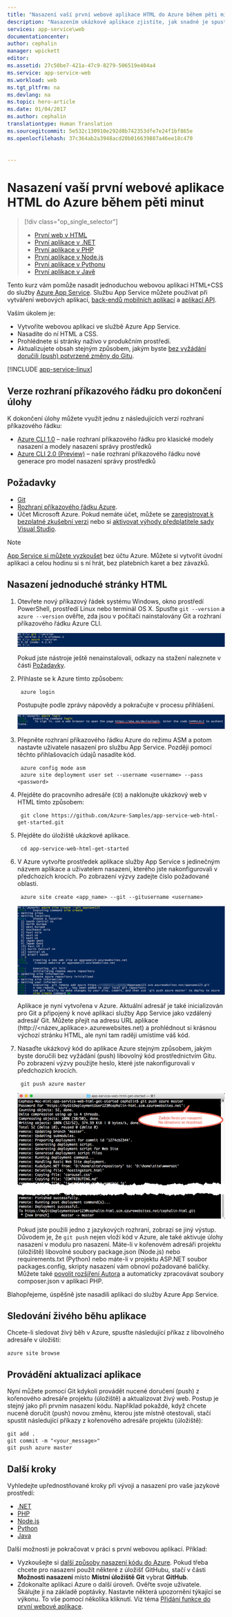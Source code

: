 ```yaml
---
title: "Nasazení vaší první webové aplikace HTML do Azure během pěti minut | Dokumentace Microsoftu"
description: "Nasazením ukázkové aplikace zjistíte, jak snadné je spustit webové aplikace ve službě App Service. Pusťte se hned do skutečného vývoje. Výsledky uvidíte okamžitě."
services: app-service\web
documentationcenter: 
author: cephalin
manager: wpickett
editor: 
ms.assetid: 27c50be7-421a-47c9-8279-506519e404a4
ms.service: app-service-web
ms.workload: web
ms.tgt_pltfrm: na
ms.devlang: na
ms.topic: hero-article
ms.date: 01/04/2017
ms.author: cephalin
translationtype: Human Translation
ms.sourcegitcommit: 5e532c130910e292d8b742353dfe7e24f1bf865e
ms.openlocfilehash: 37c364ab2a3948acd20b016639887a46ee18c470


---
```

# <a name="deploy-your-first-html-web-app-to-azure-in-five-minutes"></a>Nasazení vaší první webové aplikace HTML do Azure během pěti minut

> [!div class="op_single_selector"]
> * [První web v HTML](app-service-web-get-started-html-cli-nodejs.md)
> * [První aplikace v .NET](app-service-web-get-started-dotnet-cli-nodejs.md)
> * [První aplikace v PHP](app-service-web-get-started-php-cli-nodejs.md)
> * [První aplikace v Node.js](app-service-web-get-started-nodejs-cli-nodejs.md)
> * [První aplikace v Pythonu](app-service-web-get-started-python-cli-nodejs.md)
> * [První aplikace v Javě](app-service-web-get-started-java.md)
> 
> 

Tento kurz vám pomůže nasadit jednoduchou webovou aplikaci HTML+CSS do služby [Azure App Service](../app-service/app-service-value-prop-what-is.md).
Službu App Service můžete používat při vytváření webových aplikací, [back-endů mobilních aplikací](/documentation/learning-paths/appservice-mobileapps/) a [aplikací API](../app-service-api/app-service-api-apps-why-best-platform.md).

Vaším úkolem je: 

* Vytvoříte webovou aplikaci ve službě Azure App Service.
* Nasadíte do ní HTML a CSS.
* Prohlédnete si stránky naživo v produkčním prostředí.
* Aktualizujete obsah stejným způsobem, jakým byste [bez vyžádání doručili (push) potvrzené změny do Gitu](https://git-scm.com/docs/git-push).

[!INCLUDE [app-service-linux](../../includes/app-service-linux.md)]

## <a name="cli-versions-to-complete-the-task"></a>Verze rozhraní příkazového řádku pro dokončení úlohy

K dokončení úlohy můžete využít jednu z následujících verzí rozhraní příkazového řádku:

- [Azure CLI 1.0](app-service-web-get-started-html-cli-nodejs.md) – naše rozhraní příkazového řádku pro klasické modely nasazení a modely nasazení správy prostředků
- [Azure CLI 2.0 (Preview)](app-service-web-get-started-html.md) – naše rozhraní příkazového řádku nové generace pro model nasazení správy prostředků

## <a name="prerequisites"></a>Požadavky
* [Git](http://www.git-scm.com/downloads)
* [Rozhraní příkazového řádku Azure](../xplat-cli-install.md).
* Účet Microsoft Azure. Pokud nemáte účet, můžete se [zaregistrovat k bezplatné zkušební verzi](https://azure.microsoft.com/pricing/free-trial/?WT.mc_id=A261C142F) nebo si [aktivovat výhody předplatitele sady Visual Studio](https://azure.microsoft.com/pricing/member-offers/msdn-benefits-details/?WT.mc_id=A261C142F).

> [!NOTE]
> [App Service si můžete vyzkoušet](https://azure.microsoft.com/try/app-service/) bez účtu Azure. Můžete si vytvořit úvodní aplikaci a celou hodinu si s ní hrát, bez platebních karet a bez závazků.
> 
> 

## <a name="deploy-a-simple-html-site"></a>Nasazení jednoduché stránky HTML
1. Otevřete nový příkazový řádek systému Windows, okno prostředí PowerShell, prostředí Linux nebo terminál OS X. Spusťte `git --version` a `azure --version` ověřte, zda jsou v počítači nainstalovány Git a rozhraní příkazového řádku Azure CLI.
   
    ![Test instalace nástrojů rozhraní příkazového řádku pro první webovou aplikaci v Azure](./media/app-service-web-get-started/1-test-tools.png)
   
    Pokud jste nástroje ještě nenainstalovali, odkazy na stažení naleznete v části [Požadavky](#Prerequisites).
2. Přihlaste se k Azure tímto způsobem:
   
        azure login
   
    Postupujte podle zprávy nápovědy a pokračujte v procesu přihlášení.
   
    ![Přihlášení k Azure a vytvoření první webové aplikace](./media/app-service-web-get-started/3-azure-login.png)

3. Přepněte rozhraní příkazového řádku Azure do režimu ASM a potom nastavte uživatele nasazení pro službu App Service. Později pomocí těchto přihlašovacích údajů nasadíte kód.
   
        azure config mode asm
        azure site deployment user set --username <username> --pass <password>

4. Přejděte do pracovního adresáře (`CD`) a naklonujte ukázkový web v HTML tímto způsobem:
   
        git clone https://github.com/Azure-Samples/app-service-web-html-get-started.git

5. Přejděte do úložiště ukázkové aplikace. 
   
        cd app-service-web-html-get-started

6. V Azure vytvořte prostředek aplikace služby App Service s jedinečným názvem aplikace a uživatelem nasazení, kterého jste nakonfigurovali v předchozích krocích. Po zobrazení výzvy zadejte číslo požadované oblasti.
   
        azure site create <app_name> --git --gitusername <username>
   
    ![Vytvoření prostředku Azure pro první webovou aplikaci v Azure](./media/app-service-web-get-started/4-create-site.png)
   
    Aplikace je nyní vytvořena v Azure. Aktuální adresář je také inicializován pro Git a připojený k nové aplikaci služby App Service jako vzdálený adresář Git.
    Můžete přejít na adresu URL aplikace (http://&lt;název_aplikace>.azurewebsites.net) a prohlédnout si krásnou výchozí stránku HTML, ale nyní tam raději umístíme váš kód.
7. Nasaďte ukázkový kód do aplikace Azure stejným způsobem, jakým byste doručili bez vyžádání (push) libovolný kód prostřednictvím Gitu. Po zobrazení výzvy použijte heslo, které jste nakonfigurovali v předchozích krocích.
   
        git push azure master
   
    ![Nucené doručení (push) kódu do první webové aplikace v Azure](./media/app-service-web-get-started/5-push-code.png)
   
    Pokud jste použili jedno z jazykových rozhraní, zobrazí se jiný výstup. Důvodem je, že `git push` nejen vloží kód v Azure, ale také aktivuje úlohy nasazení v modulu pro nasazení. Máte-li v kořenovém adresáři projektu (úložiště) libovolné soubory package.json (Node.js) nebo requirements.txt (Python) nebo máte-li v projektu ASP.NET soubor packages.config, skripty nasazení vám obnoví požadované balíčky. Můžete také [povolit rozšíření Autora](web-sites-php-mysql-deploy-use-git.md#composer) a automaticky zpracovávat soubory composer.json v aplikaci PHP.

Blahopřejeme, úspěšně jste nasadili aplikaci do služby Azure App Service.

## <a name="see-your-app-running-live"></a>Sledování živého běhu aplikace
Chcete-li sledovat živý běh v Azure, spusťte následující příkaz z libovolného adresáře v úložišti:

    azure site browse

## <a name="make-updates-to-your-app"></a>Provádění aktualizací aplikace
Nyní můžete pomocí Git kdykoli provádět nucené doručení (push) z kořenového adresáře projektu (úložiště) a aktualizovat živý web. Postup je stejný jako při prvním nasazení kódu. Například pokaždé, když chcete nuceně doručit (push) novou změnu, kterou jste místně otestovali, stačí spustit následující příkazy z kořenového adresáře projektu (úložiště):

    git add .
    git commit -m "<your_message>"
    git push azure master

## <a name="next-steps"></a>Další kroky
Vyhledejte upřednostňované kroky při vývoji a nasazení pro vaše jazykové prostředí:

* [.NET](web-sites-dotnet-get-started.md)
* [PHP](app-service-web-php-get-started-cli-nodejs.md)
* [Node.js](app-service-web-nodejs-get-started-cli-nodejs.md)
* [Python](web-sites-python-ptvs-django-mysql.md)
* [Java](web-sites-java-get-started.md)

Další možností je pokračovat v práci s první webovou aplikací. Příklad:

* Vyzkoušejte si [další způsoby nasazení kódu do Azure](web-sites-deploy.md). Pokud třeba chcete pro nasazení použít některé z úložišť GitHubu, stačí v části **Možnosti nasazení** místo **Místní úložiště Git** vybrat **GitHub**.
* Zdokonalte aplikaci Azure o další úroveň. Ověřte svoje uživatele. Škálujte ji na základě poptávky. Nastavte některá upozornění týkající se výkonu. To vše pomocí několika kliknutí. Viz téma [Přidání funkce do první webové aplikace](app-service-web-get-started-2.md).




<!--HONumber=Jan17_HO4-->



